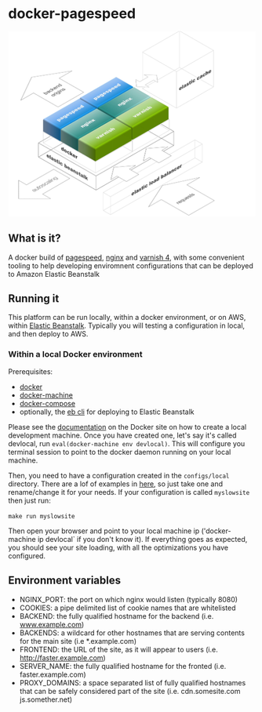 # docker-pagespeed

![Architecture diagram](art/diagram.jpg)

## What is it?
A docker build of [pagespeed](https://developers.google.com/speed/pagespeed/module/), [nginx](http://nginx.org/) and [varnish 4](https://www.varnish-cache.org/), with some convenient tooling to help developing enviromnent configurations that can be deployed to Amazon Elastic Beanstalk

## Running it
This platform can be run locally, within a docker environment, or on AWS, within [Elastic Beanstalk](https://aws.amazon.com/elasticbeanstalk/). Typically you will testing a configuration in local, and then deploy to AWS.

### Within a local Docker environment
Prerequisites:
- [docker](https://docs.docker.com/installation/)
- [docker-machine](https://docs.docker.com/machine/install-machine/)
- [docker-compose](https://docs.docker.com/compose/install/)
- optionally, the [eb cli](http://docs.aws.amazon.com/elasticbeanstalk/latest/dg/eb-cli3-install.html) for deploying to Elastic Beanstalk

Please see the [documentation](https://docs.docker.com/machine/get-started/) on the Docker site on how to create a local development machine. Once you have created one, let's say it's called devlocal, run `eval(docker-machine env devlocal)`. This will configure you terminal session to point to the docker daemon running on your local machine.

Then, you need to have a configuration created in the `configs/local` directory. There are a lof of examples in [here](configs/local), so just take one and rename/change it for your needs. If your configuration is called `myslowsite` then just run:

`make run myslowsite`

Then open your browser and point to your local machine ip ('docker-machine ip devlocal` if you don't know it).
If everything goes as expected, you should see your site loading, with all the optimizations you have configured.


## Environment variables
- NGINX_PORT: the port on which nginx would listen (typically 8080)
- COOKIES: a pipe delimited list of cookie names that are whitelisted
- BACKEND: the fully qualified hostname for the backend (i.e. www.example.com)
- BACKENDS: a wildcard for other hostnames that are serving contents for the main site (i.e *.example.com)
- FRONTEND: the URL of the site, as it will appear to users (i.e. http://faster.example.com)
- SERVER_NAME: the fully qualified hostname for the fronted (i.e. faster.example.com) 
- PROXY_DOMAINS: a space separated list of fully qualified hostnames that can be safely considered part of the site (i.e. cdn.somesite.com js.somether.net)



